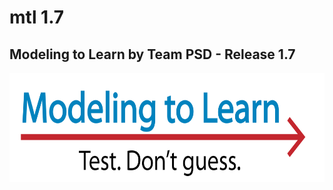 # mtl 1.7
## Modeling to Learn by Team PSD - Release 1.7

<img src = "https://github.com/lzim/teampsd/blob/master/resources/logos/mtl_testdontguess_sm.png"
     height = "175" width = "650">  
